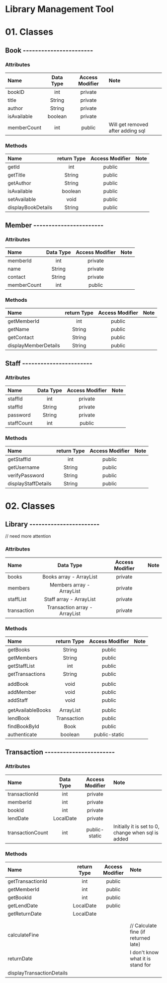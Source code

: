 # Library Management Tool

# 01. Classes

## Book -----------------------

### Attributes

| Name        | Data Type | Access Modifier | Note                              |
|:------------|:---------:|:---------------:|:----------------------------------|
| bookID      |    int    |     private     |                                   |
| title       |  String   |     private     |                                   |
| author      |  String   |     private     |                                   |
| isAvailable |  boolean  |     private     |                                   |
| memberCount |    int    |     public      | Will get removed after adding sql | 

### Methods

| Name               | return Type | Access Modifier | Note |
|:-------------------|:-----------:|:---------------:|:-----|
| getId              |     int     |     public      |      |
| getTitle           |   String    |     public      |      |
| getAuthor          |   String    |     public      |      |
| isAvailable        |   boolean   |     public      |      |
| setAvailable       |    void     |     public      |      |
| displayBookDetails |   String    |     public      |      |

## Member -----------------------

### Attributes

| Name        | Data Type | Access Modifier | Note |
|:------------|:---------:|:---------------:|:-----|
| memberId    |    int    |     private     |      |
| name        |  String   |     private     |      |
| contact     |  String   |     private     |      |
| memberCount |    int    |     public      |      |

### Methods

| Name                 | return Type | Access Modifier | Note |
|:---------------------|:-----------:|:---------------:|:-----|
| getMemberId          |     int     |     public      |      |
| getName              |   String    |     public      |      |
| getContact           |   String    |     public      |      |
| displayMemberDetails |   String    |     public      |      |

## Staff -----------------------

### Attributes

| Name       | Data Type | Access Modifier | Note |
|:-----------|:---------:|:---------------:|:-----|
| staffId    |    int    |     private     |      |
| staffId    |  String   |     private     |      |
| password   |  String   |     private     |      |
| staffCount |    int    |     public      |      |

### Methods

| Name                | return Type | Access Modifier | Note |
|:--------------------|:-----------:|:---------------:|:-----|
| getStaffId          |     int     |     public      |      |
| getUsername         |   String    |     public      |      |
| verifyPassword      |   String    |     public      |      |
| displayStaffDetails |   String    |     public      |      |

# 02. Classes

## Library -----------------------

// need more attention

### Attributes

| Name        |           Data Type           | Access Modifier | Note |
|:------------|:-----------------------------:|:---------------:|:-----|
| books       |    Books array - ArrayList    |     private     |      |
| members     |   Members array - ArrayList   |     private     |      |
| staffList   |    Staff array - ArrayList    |     private     |      |
| transaction | Transaction array - ArrayList |     private     |      |

### Methods

| Name              |   return Type   | Access Modifier | Note |
|:------------------|:---------------:|:---------------:|:-----|
| getBooks          |     String      |     public      |      |
| getMembers        |     String      |     public      |      |
| getStaffList      |       int       |     public      |      |
| getTransactions   |     String      |     public      |      |
|                   |                 |                 |      |
| addBook           |      void       |     public      |      |
| addMember         |      void       |     public      |      |
| addStaff          |      void       |     public      |      |
|                   |                 |                 |      |
| getAvailableBooks | ArrayList<Book> |     public      |      |
| lendBook          |   Transaction   |     public      |      |
| findBookById      |      Book       |     public      |      |
| authenticate      |     boolean     |  public-static  |      |

## Transaction -----------------------

### Attributes

| Name             | Data Type | Access Modifier | Note                                               |
|:-----------------|:---------:|:---------------:|:---------------------------------------------------|
| transactionId    |    int    |     private     |                                                    |
| memberId         |    int    |     private     |                                                    |
| bookId           |    int    |     private     |                                                    |
| lendDate         | LocalDate |     private     |                                                    |
| transactionCount |    int    |  public-static  | Initially it is set to 0, change when sql is added |

### Methods

| Name                      |   return Type   | Access Modifier | Note                                 |
|:--------------------------|:---------------:|:---------------:|:-------------------------------------|
| getTransactionId          |       int       |     public      |                                      |
| getMemberId               |       int       |     public      |                                      |
| getBookId                 |       int       |     public      |                                      |
| getLendDate               |    LocalDate    |     public      |                                      |
| getReturnDate             |    LocalDate    |                 |                                      |
|                           |                 |                 |                                      |
|                           |                 |                 |                                      |
| calculateFine             |                 |                 | // Calculate fine (if returned late) |
| returnDate                |                 |                 | I don't know what it is stand for    |
| displayTransactionDetails |                 |                 |                                      |

